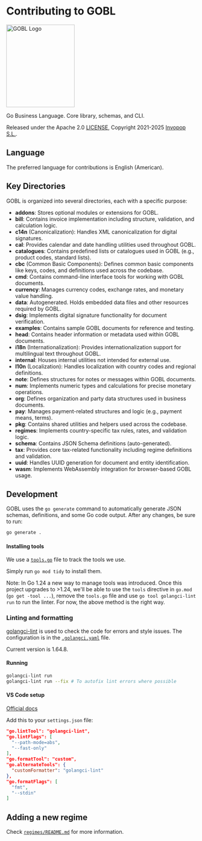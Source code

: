 # Contributing to GOBL

<img src="https://github.com/invopop/gobl/blob/main/gobl_logo_black_rgb.svg?raw=true" width="181" height="219" alt="GOBL Logo">

Go Business Language. Core library, schemas, and CLI.

Released under the Apache 2.0 [LICENSE](https://github.com/invopop/gobl/blob/main/LICENSE), Copyright 2021-2025 [Invopop S.L.](https://invopop.com).

## Language

The preferred language for contributions is English (American).

## Key Directories

GOBL is organized into several directories, each with a specific purpose:

- **addons**: Stores optional modules or extensions for GOBL.
- **bill**: Contains invoice implementation including structure, validation, and calculation logic.
- **c14n** (Canonicalization): Handles XML canonicalization for digital signatures.
- **cal**: Provides calendar and date handling utilities used throughout GOBL.
- **catalogues**: Contains predefined lists or catalogues used in GOBL (e.g., product codes, standard lists).
- **cbc** (Common Basic Components): Defines common basic components like keys, codes, and definitions used across the codebase.
- **cmd**: Contains command-line interface tools for working with GOBL documents.
- **currency**: Manages currency codes, exchange rates, and monetary value handling.
- **data**: Autogenerated. Holds embedded data files and other resources required by GOBL.
- **dsig**: Implements digital signature functionality for document verification.
- **examples**: Contains sample GOBL documents for reference and testing.
- **head**: Contains header information or metadata used within GOBL documents.
- **i18n** (Internationalization): Provides internationalization support for multilingual text throughout GOBL.
- **internal**: Houses internal utilities not intended for external use.
- **l10n** (Localization): Handles localization with country codes and regional definitions.
- **note**: Defines structures for notes or messages within GOBL documents.
- **num**: Implements numeric types and calculations for precise monetary operations.
- **org**: Defines organization and party data structures used in business documents.
- **pay**: Manages payment-related structures and logic (e.g., payment means, terms).
- **pkg**: Contains shared utilities and helpers used across the codebase.
- **regimes**: Implements country-specific tax rules, rates, and validation logic.
- **schema**: Contains JSON Schema definitions (auto-generated).
- **tax**: Provides core tax-related functionality including regime definitions and validation.
- **uuid**: Handles UUID generation for document and entity identification.
- **wasm**: Implements WebAssembly integration for browser-based GOBL usage.


## Development

GOBL uses the `go generate` command to automatically generate JSON schemas, definitions, and some Go code output. After any changes, be sure to run:

```bash
go generate .
```

#### Installing tools

We use a [`tools.go`](tools.go) file to track the tools we use.

Simply run `go mod tidy` to install them.

Note: In Go 1.24 a new way to manage tools was introduced. Once this project upgrades to >1.24, we'll be able to use the `tools` directive in `go.mod` (`go get -tool ...`), remove the `tools.go` file and use `go tool golangci-lint run` to run the linter. For now, the above method is the right way.

### Linting and formatting

[golangci-lint](https://golangci-lint.run/) is used to check the code for errors and style issues. The configuration is in the [`.golangci.yaml`](.golangci.yaml) file.

Current version is 1.64.8.

#### Running

```bash
golangci-lint run
golangci-lint run --fix # To autofix lint errors where possible
```

#### VS Code setup

[Official docs](https://golangci-lint.run/welcome/integrations/#visual-studio-code)

Add this to your `settings.json` file:

```json
"go.lintTool": "golangci-lint",
"go.lintFlags": [
  "--path-mode=abs",
  "--fast-only"
],
"go.formatTool": "custom",
"go.alternateTools": {
  "customFormatter": "golangci-lint"
},
"go.formatFlags": [
  "fmt",
  "--stdin"
]
```

## Adding a new regime

Check [`regimes/README.md`](regimes/README.md) for more information.
